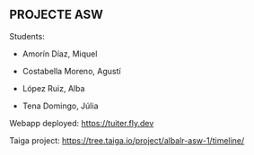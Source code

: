 ## PROJECTE ASW

Students:

* Amorín Díaz, Miquel

* Costabella Moreno, Agustí
  
* López Ruiz, Alba

* Tena Domingo, Júlia


Webapp deployed: <https://tuiter.fly.dev>

Taiga project: <https://tree.taiga.io/project/albalr-asw-1/timeline/>
